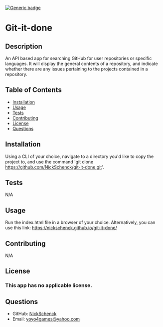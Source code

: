 [![Generic badge](https://img.shields.io/badge/license-N/A-<COLOR>.svg)](#license)
  # Git-it-done
  ## Description
  An API based app for searching GitHub for user repositories or specific languages. It will display the general contents of a repository, and indicate whether there are any issues pertaining to the projects contained in a repository.
  ## Table of Contents
  * [Installation](#installation)
  * [Usage](#usage)
  * [Tests](#tests)
  * [Contributing](#contributing)
  * [License](#license)
  * [Questions](#questions)
  ## Installation
  Using a CLI of your choice, navigate to a directory you'd like to copy the project to, and use the command 'git clone https://github.com/NickSchenck/git-it-done.git'.
  ## Tests
  N/A
  ## Usage
  Run the index.html file in a browser of your choice. Alternatively, you can use this link: https://nickschenck.github.io/git-it-done/
  ## Contributing
  N/A
  ## License
  ### This app has no applicable license.
  ## Questions
  * GitHub: [NickSchenck](https://github.com/NickSchenck)
  * Email: 
  [yoyo4games@yahoo.com](mailto:yoyo4games@yahoo.com)
  